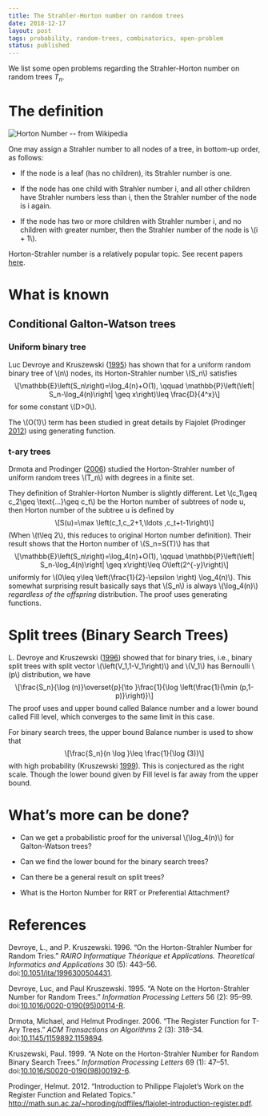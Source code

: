 ```yaml
---
title: The Strahler-Horton number on random trees
date: 2018-12-17
layout: post
tags: probability, random-trees, combinatorics, open-problem
status: published
---
```


We list some open problems regarding the Strahler-Horton number on random trees $T_n$.

<!-- END_SUMMARY -->

<h1 id="the-definition">The definition</h1>


![Horton Number -- from Wikipedia](https://upload.wikimedia.org/wikipedia/commons/thumb/e/e6/Flussordnung_%28Strahler%29.svg/1000px-Flussordnung_%28Strahler%29.svg.png)

<p>One may assign a Strahler number to all nodes of a tree, in bottom-up order, as follows:</p>
<ul>
<li><p>If the node is a leaf (has no children), its Strahler number is one.</p></li>
<li><p>If the node has one child with Strahler number i, and all other children have Strahler numbers less than i, then the Strahler number of the node is i again.</p></li>
<li><p>If the node has two or more children with Strahler number i, and no children with greater number, then the Strahler number of the node is <span class="math inline">\(i + 1\)</span>.</p></li>
</ul>
<p>Horton-Strahler number is a relatively popular topic. See recent papers <a href="https://scholar.google.ca/scholar?as_ylo=2014&amp;q=Horton-Strahler+number&amp;hl=en&amp;as_sdt=0,5">here</a>.</p>
<h1 id="what-is-known">What is known</h1>
<h2 id="conditional-galton-watson-trees">Conditional Galton-Watson trees</h2>
<h3 id="uniform-binary-tree">Uniform binary tree</h3>
<p><span class="citation">Luc Devroye and Kruszewski (<a href="#ref-devroye1995">1995</a>)</span> has shown that for a uniform random binary tree of <span class="math inline">\(n\)</span> nodes, its Horton-Strahler number <span class="math inline">\(S_n\)</span> satisfies <span class="math display">\[\mathbb{E}\left(S_n\right)=\log_4(n)+O(1), \qquad
    \mathbb{P}\left(\left| S_n-\log_4(n)\right| \geq x\right)\leq \frac{D}{4^x}\]</span> for some constant <span class="math inline">\(D&gt;0\)</span>.</p>
<p>The <span class="math inline">\(O(1)\)</span> term has been studied in great details by Flajolet <span class="citation">(Prodinger <a href="#ref-prodinger2012">2012</a>)</span> using generating function.</p>
<h3 id="t-ary-trees">t-ary trees</h3>
<p><span class="citation">Drmota and Prodinger (<a href="#ref-drmota2006">2006</a>)</span> studied the Horton-Strahler number of uniform random trees <span class="math inline">\(T_n\)</span> with degrees in a finite set.</p>
<p>They definition of Strahler-Horton Number is slightly different. Let <span class="math inline">\(c_1\geq c_2\geq \text{...}\geq c_t\)</span> be the Horton number of subtrees of node u, then Horton number of the subtree u is defined by <span class="math display">\[S(u)=\max \left(c_1,c_2+1,\ldots  ,c_t+t-1\right)\]</span> (When <span class="math inline">\(t\leq 2\)</span>, this reduces to original Horton number definition). Their result shows that the Horton number of <span class="math inline">\(S_n=S(T)\)</span> has that <span class="math display">\[\mathbb{E}\left(S_n\right)=\log_4(n)+O(1), \qquad \mathbb{P}\left(\left| S_n-\log_4(n)\right| \geq x\right)\leq O\left(2^{-y}\right)\]</span> uniformly for <span class="math inline">\(0\leq y\leq \left(\frac{1}{2}-\epsilon \right) \log_4(n)\)</span>. This somewhat surprising result basically says that <span class="math inline">\(S_n\)</span> is always <span class="math inline">\(\log_4(n)\)</span> <em>regardless of the offspring</em> distribution. The proof uses generating functions.</p>
<h1 id="split-trees-binary-search-trees">Split trees (Binary Search Trees)</h1>
<p><span class="citation">L. Devroye and Kruszewski (<a href="#ref-devroye1996">1996</a>)</span> showed that for binary tries, i.e., binary split trees with split vector <span class="math inline">\(\left(V_1,1-V_1\right)\)</span> and <span class="math inline">\(V_1\)</span> has Bernoulli <span class="math inline">\(p\)</span> distribution, we have <span class="math display">\[\frac{S_n}{\log (n)}\overset{p}{\to }\frac{1}{\log \left(\frac{1}{\min (p,1-p)}\right)}\]</span> The proof uses and upper bound called Balance number and a lower bound called Fill level, which converges to the same limit in this case.</p>
<p>For binary search trees, the upper bound Balance number is used to show that <span class="math display">\[\frac{S_n}{n \log }\leq \frac{1}{\log (3)}\]</span> with high probability <span class="citation">(Kruszewski <a href="#ref-kruszewski1999">1999</a>)</span>. This is conjectured as the right scale. Though the lower bound given by Fill level is far away from the upper bound.</p>
<h1 id="whats-more-can-be-done">What’s more can be done?</h1>
<ul>
<li><p>Can we get a probabilistic proof for the universal <span class="math inline">\(\log_4(n)\)</span> for Galton-Watson trees?</p></li>
<li><p>Can we find the lower bound for the binary search trees?</p></li>
<li><p>Can there be a general result on split trees?</p></li>
<li><p>What is the Horton Number for RRT or Preferential Attachment?</p></li>
</ul>
<h1 id="references" class="unnumbered">References</h1>
<div id="refs" class="references">
<div id="ref-devroye1996">
<p>Devroye, L., and P. Kruszewski. 1996. “On the Horton-Strahler Number for Random Tries.” <em>RAIRO Informatique Théorique et Applications. Theoretical Informatics and Applications</em> 30 (5): 443–56. doi:<a href="https://doi.org/10.1051/ita/1996300504431">10.1051/ita/1996300504431</a>.</p>
</div>
<div id="ref-devroye1995">
<p>Devroye, Luc, and Paul Kruszewski. 1995. “A Note on the Horton-Strahler Number for Random Trees.” <em>Information Processing Letters</em> 56 (2): 95–99. doi:<a href="https://doi.org/10.1016/0020-0190(95)00114-R">10.1016/0020-0190(95)00114-R</a>.</p>
</div>
<div id="ref-drmota2006">
<p>Drmota, Michael, and Helmut Prodinger. 2006. “The Register Function for T-Ary Trees.” <em>ACM Transactions on Algorithms</em> 2 (3): 318–34. doi:<a href="https://doi.org/10.1145/1159892.1159894">10.1145/1159892.1159894</a>.</p>
</div>
<div id="ref-kruszewski1999">
<p>Kruszewski, Paul. 1999. “A Note on the Horton-Strahler Number for Random Binary Search Trees.” <em>Information Processing Letters</em> 69 (1): 47–51. doi:<a href="https://doi.org/10.1016/S0020-0190(98)00192-6">10.1016/S0020-0190(98)00192-6</a>.</p>
</div>
<div id="ref-prodinger2012">
<p>Prodinger, Helmut. 2012. “Introduction to Philippe Flajolet’s Work on the Register Function and Related Topics.” <a href="http://math.sun.ac.za/~hproding/pdffiles/flajolet-introduction-register.pdf" class="uri">http://math.sun.ac.za/~hproding/pdffiles/flajolet-introduction-register.pdf</a>.</p>
</div>
</div>

